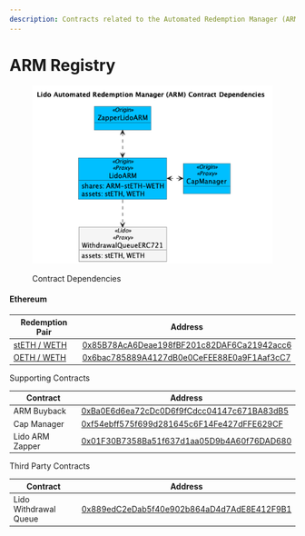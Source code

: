 ```yaml
---
description: Contracts related to the Automated Redemption Manager (ARM)
---
```


# ARM Registry

<figure><img src="../../.gitbook/assets/lidoContracts.png" alt=""><figcaption><p>Contract Dependencies</p></figcaption></figure>

#### Ethereum

<table><thead><tr><th width="223">Redemption Pair</th><th>Address</th></tr></thead><tbody><tr><td><a href="https://app.1inch.io/#/1/advanced/swap/stETH/ETH">stETH / WETH</a></td><td><a href="https://etherscan.io/address/0x85b78aca6deae198fbf201c82daf6ca21942acc6#code">0x85B78AcA6Deae198fBF201c82DAF6Ca21942acc6</a></td></tr><tr><td><a href="https://app.1inch.io/#/1/advanced/swap/OETH/WETH">OETH / WETH</a></td><td><a href="https://etherscan.io/address/0x6bac785889a4127db0e0cefee88e0a9f1aaf3cc7#code">0x6bac785889A4127dB0e0CeFEE88E0a9F1Aaf3cC7</a></td></tr></tbody></table>

Supporting Contracts

<table><thead><tr><th width="223">Contract</th><th>Address</th></tr></thead><tbody><tr><td>ARM Buyback</td><td><a href="https://etherscan.io/address/0xBa0E6d6ea72cDc0D6f9fCdcc04147c671BA83dB5">0xBa0E6d6ea72cDc0D6f9fCdcc04147c671BA83dB5</a></td></tr><tr><td>Cap Manager</td><td><a href="https://etherscan.io/address/0xf54ebff575f699d281645c6F14Fe427dFFE629CF">0xf54ebff575f699d281645c6F14Fe427dFFE629CF</a></td></tr><tr><td>Lido ARM Zapper</td><td><a href="https://etherscan.io/address/0x01F30B7358Ba51f637d1aa05D9b4A60f76DAD680">0x01F30B7358Ba51f637d1aa05D9b4A60f76DAD680</a></td></tr></tbody></table>

Third Party Contracts

<table><thead><tr><th width="223">Contract</th><th>Address</th></tr></thead><tbody><tr><td>Lido Withdrawal Queue</td><td><a href="https://etherscan.io/address/0x889edC2eDab5f40e902b864aD4d7AdE8E412F9B1">0x889edC2eDab5f40e902b864aD4d7AdE8E412F9B1</a></td></tr></tbody></table>

